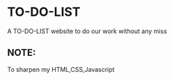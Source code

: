 # TO-DO-LIST
A TO-DO-LIST website to do our work without any miss
## NOTE:
To sharpen my HTML,CSS,Javascript 

